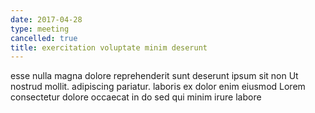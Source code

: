 ```yaml
---
date: 2017-04-28
type: meeting
cancelled: true
title: exercitation voluptate minim deserunt
---
```

esse nulla magna dolore reprehenderit sunt deserunt ipsum sit non Ut nostrud mollit. adipiscing pariatur. laboris ex dolor enim eiusmod Lorem consectetur dolore occaecat in do sed qui minim irure labore